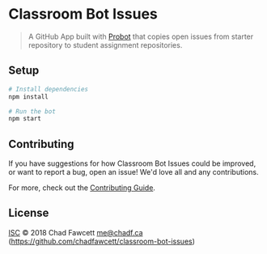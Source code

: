 # Classroom Bot Issues

> A GitHub App built with [Probot](https://github.com/probot/probot) that copies open issues from starter repository to student assignment repositories.

## Setup

```sh
# Install dependencies
npm install

# Run the bot
npm start
```

## Contributing

If you have suggestions for how Classroom Bot Issues could be improved, or want to report a bug, open an issue! We'd love all and any contributions.

For more, check out the [Contributing Guide](CONTRIBUTING.md).

## License

[ISC](LICENSE) © 2018 Chad Fawcett <me@chadf.ca> (https://github.com/chadfawcett/classroom-bot-issues)
